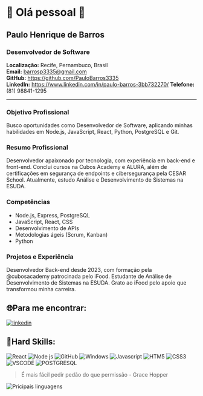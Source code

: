 # :rocket: Olá pessoal 👋

## Paulo Henrique de Barros
### Desenvolvedor de Software

**Localização:** Recife, Pernambuco, Brasil  
**Email:** barrosp3335@gmail.com  
**GitHub:** https://github.com/PauloBarros3335  
**LinkedIn:** https://www.linkedin.com/in/paulo-barros-3bb732270/ 
**Telefone:** (81) 98841-1295

---

### Objetivo Profissional
Busco oportunidades como Desenvolvedor de Software, aplicando minhas habilidades em Node.js, JavaScript, React, Python, PostgreSQL e Git.

### Resumo Profissional
Desenvolvedor apaixonado por tecnologia, com experiência em back-end e front-end. Concluí cursos na Cubos Academy e ALURA, além de certificações em segurança de endpoints e cibersegurança pela CESAR School. Atualmente, estudo Análise e Desenvolvimento de Sistemas na ESUDA.

### Competências
- Node.js, Express, PostgreSQL
- JavaScript, React, CSS
- Desenvolvimento de APIs
- Metodologias ágeis (Scrum, Kanban)
- Python

### Projetos e Experiência
Desenvolvedor Back-end desde 2023, com formação pela @cubosacademy patrocinada pelo iFood. Estudante de Análise de Desenvolvimento de Sistemas na ESUDA. Grato ao iFood pelo apoio que transformou minha carreira.

## :globe_with_meridians:Para me encontrar:
[![linkedin](https://img.shields.io/badge/LinkedIn-0077B5?style=for-the-badge&logo=linkedin&logoColor=white)](https://www.linkedin.com/in/paulo-barros-3bb732270/)

## :rotating_light:Hard Skills:

![React](https://img.shields.io/badge/React-20232A?style=for-the-badge&logo=react&logoColor=61DAFB)
![Node js](https://img.shields.io/badge/Node%20js-339933?style=for-the-badge&logo=nodedotjs&logoColor=white)
![GitHub ](https://img.shields.io/badge/GitHub-100000?style=for-the-badge&logo=github&logoColor=white)
![Windows](https://img.shields.io/badge/Windows-0078D6?style=for-the-badge&logo=windows&logoColor=white)
![Javascript](https://img.shields.io/badge/JavaScript-323330?style=for-the-badge&logo=javascript&logoColor=F7DF1E)
![HTM5](https://img.shields.io/badge/HTML5-E34F26?style=for-the-badge&logo=html5&logoColor=white)
![CSS3](https://img.shields.io/badge/CSS3-1572B6?style=for-the-badge&logo=css3&logoColor=white)
![VSCODE](https://img.shields.io/badge/VSCode-0078D4?style=for-the-badge&logo=visual%20studio%20code&logoColor=white)
![POSTGRESQL](https://img.shields.io/badge/PostgreSQL-316192?style=for-the-badge&logo=postgresql&logoColor=white)

> É mais fácil pedir pedão do que permissão  - Grace Hopper

![Pricipais linguagens](https://github-readme-stats.vercel.app/api/top-langs/?username=PauloBarros3335&theme=tokyonight&hide_border=true)
